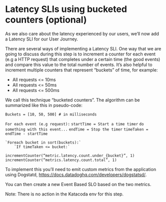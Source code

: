 # Latency SLIs using bucketed counters (optional)

As we also care about the latency experienced by our users, we’ll now add a Latency SLI for our User Journey.

There are several ways of implementing a Latency SLI. One way that we are going to discuss during this step is to increment a counter for each event (e.g a HTTP  request) that completes under a certain time (the good events) and compare this value to the total number of events. It’s also helpful to increment multiple counters that represent “buckets” of time, for example:
* All requests <= 10ms
* All requests <= 50ms
* All requests <= 500ms

We call this technique “bucketed counters”. The algorithm can be summarized like this in pseudo-code:

`Buckets = [10, 50, 500] # in milliseconds`

`For each event (e.g request):`
	`startTime = Start a time timer`
	`do something with this event...`
	`endTime = Stop the timer`
	`timeTaken = endTime - startTime`

	`Foreach bucket in sort(buckets):`
		`If timeTaken <= bucket:`
`incrementCounter(“metric.latency.count.under_{bucket}”, 1)`
	`incrementCounter(“metrics.latency.count.total”, 1)`

To implement this you’ll need to emit custom metrics from the application using Dogstatd, https://docs.datadoghq.com/developers/dogstatsd/.

You can then create a new Event Based SLO based on the two metrics.

Note: There is no action in the Katacoda env for this step.